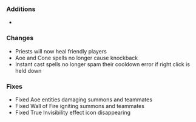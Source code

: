 
### Additions
- 

### Changes
- Priests will now heal friendly players
- Aoe and Cone spells no longer cause knockback
- Instant cast spells no longer spam their cooldown error if right click is held down

### Fixes
- Fixed Aoe entities damaging summons and teammates
- Fixed Wall of Fire igniting summons and teammates
- Fixed True Invisibility effect icon disappearing
